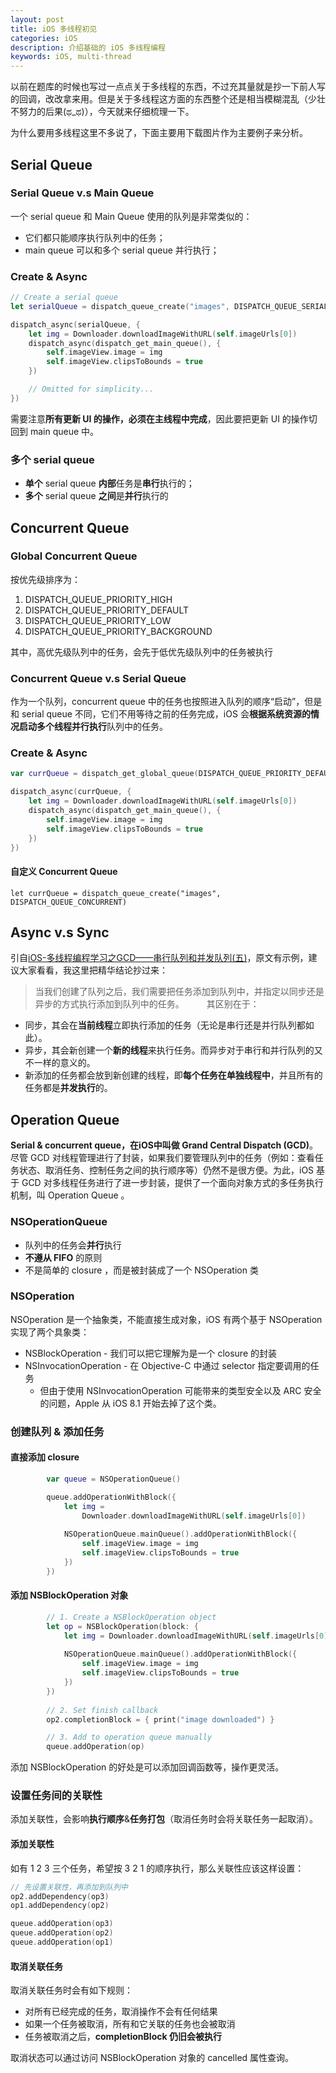 ```yaml
---
layout: post
title: iOS 多线程初见
categories: iOS
description: 介绍基础的 iOS 多线程编程
keywords: iOS, multi-thread
---
```


以前在题库的时候也写过一点点关于多线程的东西，不过充其量就是抄一下前人写的回调，改改拿来用。但是关于多线程这方面的东西整个还是相当模糊混乱（少壮不努力的后果(ಥ_ಥ)），今天就来仔细梳理一下。

为什么要用多线程这里不多说了，下面主要用下载图片作为主要例子来分析。

## Serial Queue

### Serial Queue v.s Main Queue

一个 serial queue 和 Main Queue 使用的队列是非常类似的：

- 它们都只能顺序执行队列中的任务；
- main queue 可以和多个 serial queue 并行执行；

### Create & Async

```swift
// Create a serial queue
let serialQueue = dispatch_queue_create("images", DISPATCH_QUEUE_SERIAL)

dispatch_async(serialQueue, {
    let img = Downloader.downloadImageWithURL(self.imageUrls[0])
    dispatch_async(dispatch_get_main_queue(), {
        self.imageView.image = img
        self.imageView.clipsToBounds = true
    })

    // Omitted for simplicity...
})
```

需要注意**所有更新 UI 的操作，必须在主线程中完成**，因此要把更新 UI 的操作切回到 main queue 中。

### 多个 serial queue

- **单个** serial queue **内部**任务是**串行**执行的；
- **多个** serial queue **之间**是**并行**执行的


## Concurrent Queue

### Global Concurrent Queue

按优先级排序为：

1. DISPATCH_QUEUE_PRIORITY_HIGH
2. DISPATCH_QUEUE_PRIORITY_DEFAULT
3. DISPATCH_QUEUE_PRIORITY_LOW
4. DISPATCH_QUEUE_PRIORITY_BACKGROUND

其中，高优先级队列中的任务，会先于低优先级队列中的任务被执行

### Concurrent Queue v.s Serial Queue

作为一个队列，concurrent queue 中的任务也按照进入队列的顺序“启动”，但是和 serial queue 不同，它们不用等待之前的任务完成，iOS 会**根据系统资源的情况启动多个线程并行执行**队列中的任务。

### Create & Async

```swift
var currQueue = dispatch_get_global_queue(DISPATCH_QUEUE_PRIORITY_DEFAULT, 0)

dispatch_async(currQueue, {
    let img = Downloader.downloadImageWithURL(self.imageUrls[0])
    dispatch_async(dispatch_get_main_queue(), {
        self.imageView.image = img
        self.imageView.clipsToBounds = true
    })
})
```

#### 自定义 Concurrent Queue

```
let currQueue = dispatch_queue_create("images", DISPATCH_QUEUE_CONCURRENT)
```

## Async v.s Sync

引自[iOS-多线程编程学习之GCD——串行队列和并发队列(五)](http://lysongzi.com/2016/02/26/iOS-多线程编程学习之GCD——串行队列和并发队列-五/)，原文有示例，建议大家看看，我这里把精华结论抄过来：

> 当我们创建了队列之后，我们需要把任务添加到队列中，并指定以同步还是异步的方式执行添加到队列中的任务。
  
其区别在于：

- 同步，其会在**当前线程**立即执行添加的任务（无论是串行还是并行队列都如此）。
- 异步，其会新创建一个**新的线程**来执行任务。而异步对于串行和并行队列的又不一样的意义的。
- 新添加的任务都会放到新创建的线程，即**每个任务在单独线程中**，并且所有的任务都是**并发执行**的。

## Operation Queue

**Serial & concurrent queue，在iOS中叫做 Grand Central Dispatch (GCD)**。尽管 GCD 对线程管理进行了封装，如果我们要管理队列中的任务（例如：查看任务状态、取消任务、控制任务之间的执行顺序等）仍然不是很方便。为此，iOS 基于 GCD 对多线程任务进行了进一步封装，提供了一个面向对象方式的多任务执行机制，叫 Operation Queue 。

### NSOperationQueue

- 队列中的任务会**并行**执行
- **不遵从 FIFO** 的原则
- 不是简单的 closure ，而是被封装成了一个 NSOperation 类

### NSOperation

NSOperation 是一个抽象类，不能直接生成对象，iOS 有两个基于 NSOperation 实现了两个具象类：

- NSBlockOperation - 我们可以把它理解为是一个 closure 的封装
- NSInvocationOperation - 在 Objective-C 中通过 selector 指定要调用的任务
	- 但由于使用 NSInvocationOperation 可能带来的类型安全以及 ARC 安全的问题，Apple 从 iOS 8.1 开始去掉了这个类。

### 创建队列 & 添加任务

#### 直接添加 closure

```swift
        var queue = NSOperationQueue()

        queue.addOperationWithBlock({
            let img = 
            	Downloader.downloadImageWithURL(self.imageUrls[0])
            
            NSOperationQueue.mainQueue().addOperationWithBlock({
                self.imageView.image = img
                self.imageView.clipsToBounds = true
            })
        })
```

#### 添加 NSBlockOperation 对象

```swift
        // 1. Create a NSBlockOperation object
        let op = NSBlockOperation(block: {
            let img = Downloader.downloadImageWithURL(self.imageUrls[0])
            
            NSOperationQueue.mainQueue().addOperationWithBlock({
                self.imageView.image = img
                self.imageView.clipsToBounds = true
            })
        })
        
        // 2. Set finish callback
        op2.completionBlock = { print("image downloaded") }

        // 3. Add to operation queue manually
        queue.addOperation(op)
```

添加 NSBlockOperation 的好处是可以添加回调函数等，操作更灵活。

### 设置任务间的关联性

添加关联性，会影响**执行顺序**&**任务打包**（取消任务时会将关联任务一起取消）。

#### 添加关联性

如有 1 2 3 三个任务，希望按 3 2 1 的顺序执行，那么关联性应该这样设置：

```swift
// 先设置关联性，再添加到队列中
op2.addDependency(op3)
op1.addDependency(op2)

queue.addOperation(op3)
queue.addOperation(op2)
queue.addOperation(op1)
``` 

#### 取消关联任务

取消关联任务时会有如下规则：

- 对所有已经完成的任务，取消操作不会有任何结果
- 如果一个任务被取消，所有和它关联的任务也会被取消
- 任务被取消之后，**completionBlock 仍旧会被执行**

取消状态可以通过访问 NSBlockOperation 对象的 cancelled 属性查询。